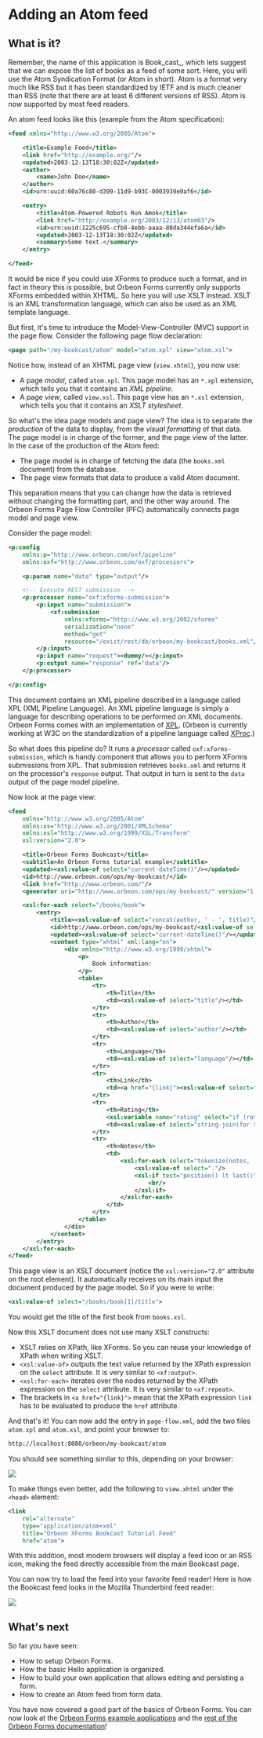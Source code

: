 # Adding an Atom feed

<!-- toc -->

## What is it?

Remember, the name of this application is Book_cast_, which lets suggest that we can expose the list of books as a feed of some sort. Here, you will use the Atom Syndication Format (or Atom in short). Atom is a format very much like RSS but it has been standardized by IETF and is much cleaner than RSS (note that there are at least 6 different versions of RSS). Atom is now supported by most feed readers.

An atom feed looks like this (example from the Atom specification):

```xml
<feed xmlns="http://www.w3.org/2005/Atom">

    <title>Example Feed</title>
    <link href="http://example.org/"/>
    <updated>2003-12-13T18:30:02Z</updated>
    <author>
        <name>John Doe</name>
    </author>
    <id>urn:uuid:60a76c80-d399-11d9-b93C-0003939e0af6</id>

    <entry>
        <title>Atom-Powered Robots Run Amok</title>
        <link href="http://example.org/2003/12/13/atom03"/>
        <id>urn:uuid:1225c695-cfb8-4ebb-aaaa-80da344efa6a</id>
        <updated>2003-12-13T18:30:02Z</updated>
        <summary>Some text.</summary>
    </entry>

</feed>
```

It would be nice if you could use XForms to produce such a format, and in fact in theory this is possible, but Orbeon Forms currently only supports XForms embedded within XHTML. So here you will use XSLT instead. XSLT is an XML transformation language, which can also be used as an XML template language.

But first, it's time to introduce the Model-View-Controller (MVC) support in the page flow. Consider the following page flow declaration:

```xml
<page path="/my-bookcast/atom" model="atom.xpl" view="atom.xsl">
```

Notice how, instead of an XHTML page view (`view.xhtml`), you now use:

* A page _model_, called `atom.xpl`. This page model has an `*.xpl` extension, which tells you that it contains an _XML pipeline_.
* A page _view_, called `view.xsl`. This page view has an `*.xsl` extension, which tells you that it contains an _XSLT stylesheet_.

So what's the idea page models and page view? The idea is to separate the _production_ of the data to display, from the _visual formatting_ of that data. The page model is in charge of the former, and the page view of the latter. In the case of the production of the Atom feed:

* The page model is in charge of fetching the data (the `books.xml` document) from the database.
* The page view formats that data to produce a valid Atom document.

This separation means that you can change how the data is retrieved without changing the formatting part, and the other way around. The Orbeon Forms Page Flow Controller (PFC) automatically connects page model and page view.

Consider the page model:

```xml
<p:config
    xmlns:p="http://www.orbeon.com/oxf/pipeline"
    xmlns:oxf="http://www.orbeon.com/oxf/processors">

    <p:param name="data" type="output"/>

    <!-- Execute REST submission -->
    <p:processor name="oxf:xforms-submission">
        <p:input name="submission">
            <xf:submission
                xmlns:xforms="http://www.w3.org/2002/xforms"
                serialization="none"
                method="get"
                resource="/exist/rest/db/orbeon/my-bookcast/books.xml"/>
        </p:input>
        <p:input name="request"><dummy/></p:input>
        <p:output name="response" ref="data"/>
    </p:processor>

</p:config>
```

This document contains an XML pipeline described in a language called XPL (XML Pipeline Language). An XML pipeline language is simply a language for describing operations to be performed on XML documents. Orbeon Forms comes with an implementation of [XPL][23]. (Orbeon is currently working at W3C on the standardization of a pipeline language called [XProc][24].)

So what does this pipeline do? It runs a _processor_ called `oxf:xforms-submission`, which is handy component that allows you to perform XForms submissions from XPL. That submission retrieves `books.xml` and returns it on the processor's `response` output. That output in turn is sent to the `data` output of the page model pipeline.

Now look at the page view:

```xml
<feed
    xmlns="http://www.w3.org/2005/Atom"
    xmlns:xs="http://www.w3.org/2001/XMLSchema"
    xmlns:xsl="http://www.w3.org/1999/XSL/Transform"
    xsl:version="2.0">

    <title>Orbeon Forms Bookcast</title>
    <subtitle>An Orbeon Forms tutorial example</subtitle>
    <updated><xsl:value-of select="current-dateTime()"/></updated>
    <id>http://www.orbeon.com/ops/my-bookcast/</id>
    <link href="http://www.orbeon.com/"/>
    <generator uri="http://www.orbeon.com/ops/my-bookcast/" version="1.0">Orbeon Forms Bookcast</generator>

    <xsl:for-each select="/books/book">
        <entry>
            <title><xsl:value-of select="concat(author, ' - ', title)"/></title>
            <id>http://www.orbeon.com/ops/my-bookcast/<xsl:value-of select="concat(author, ' - ', title)"/>"/</id>
            <updated><xsl:value-of select="current-dateTime()"/></updated>
            <content type="xhtml" xml:lang="en">
                <div xmlns="http://www.w3.org/1999/xhtml">
                    <p>
                        Book information:
                    </p>
                    <table>
                        <tr>
                            <th>Title</th>
                            <td><xsl:value-of select="title"/></td>
                        </tr>
                        <tr>
                            <th>Author</th>
                            <td><xsl:value-of select="author"/></td>
                        </tr>
                        <tr>
                            <th>Language</th>
                            <td><xsl:value-of select="language"/></td>
                        </tr>
                        <tr>
                            <th>Link</th>
                            <td><a href="{link}"><xsl:value-of select="link"/></a></td>
                        </tr>
                        <tr>
                            <th>Rating</th>
                            <xsl:variable name="rating" select="if (rating castable as xs:integer) then xs:integer(rating) else 0" as="xs:integer"/>
                            <td><xsl:value-of select="string-join(for $i in (1 to $rating) return '*', '')"/></td>
                        </tr>
                        <tr>
                            <th>Notes</th>
                            <td>
                                <xsl:for-each select="tokenize(notes, '&amp;#x0a;')">
                                    <xsl:value-of select="."/>
                                    <xsl:if test="position() lt last()">
                                        <br/>
                                    </xsl:if>
                                </xsl:for-each>
                            </td>
                        </tr>
                    </table>
                </div>
            </content>
        </entry>
    </xsl:for-each>
</feed>
```

This page view is an XSLT document (notice the `xsl:version="2.0"` attribute on the root element). It automatically receives on its main input the document produced by the page model. So if you were to write:

```xml
<xsl:value-of select="/books/book[1]/title">
```

You would get the title of the first book from `books.xsl`.

Now this XSLT document does not use many XSLT constructs:

* XSLT relies on XPath, like XForms. So you can reuse your knowledge of XPath when writing XSLT.
* `<xsl:value-of>` outputs the text value returned by the XPath expression on the `select` attribute. It is very similar to `<xf:output>`.
* `<xsl:for-each>` iterates over the nodes returned by the XPath expression on the `select` attribute. It is very similar to `<xf:repeat>`.
* The brackets in `<a href="{link}">` mean that the XPath expression `link` has to be evaluated to produce the `href` attribute.

And that's it! You can now add the entry in `page-flow.xml`, add the two files `atom.xpl` and `atom.xsl`, and point your browser to:

```xml
http://localhost:8080/orbeon/my-bookcast/atom
```

You should see something similar to this, depending on your browser:

![][25]

To make things even better, add the following to `view.xhtml` under the `<head>` element:

```xml
<link
    rel="alternate"
    type="application/atom+xml"
    title="Orbeon XForms Bookcast Tutorial Feed"
    href="atom">
```

With this addition, most modern browsers will display a feed icon or an RSS icon, making the feed directly accessible from the main Bookcast page.

You can now try to load the feed into your favorite feed reader! Here is how the Bookcast feed looks in the Mozilla Thunderbird feed reader:

![][26]

## What's next

So far you have seen:

* How to setup Orbeon Forms.
* How the basic Hello application is organized.
* How to build your own application that allows editing and persisting a form.
* How to create an Atom feed from form data.

You have now covered a good part of the basics of Orbeon Forms. You can now look at the [Orbeon Forms example applications][27] and the [rest of the Orbeon Forms documentation](http://doc.orbeon.com/)!


[23]: http://www.w3.org/Submission/xpl/
[24]: http://www.w3.org/TR/xproc/
[25]: https://raw.github.com/wiki/orbeon/orbeon-forms/images/tutorial/19.png
[26]: https://raw.github.com/wiki/orbeon/orbeon-forms/images/tutorial/20.png
[27]: http://demo.orbeon.com/orbeon/home/
